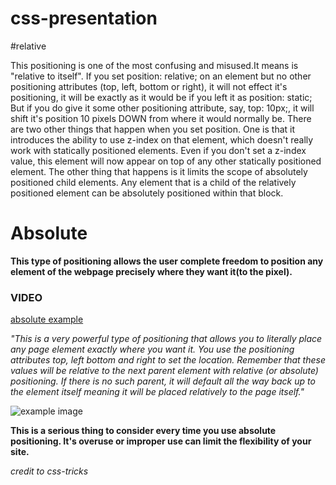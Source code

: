 # css-presentation

#relative

 This positioning is one of the most confusing and misused.It means is "relative to itself". If you set position: relative; on an element but no other positioning attributes (top, left, bottom or right), it will not effect it's positioning, it will be exactly as it would be if you left it as position: static;
 But if you do give it some other positioning attribute, say, top: 10px;, it will shift it's position 10 pixels DOWN from where it would normally be.
There are two other things that happen when you set position. One is that it introduces the ability to use z-index on that element, which doesn't really work with statically positioned elements. Even if you don't set a z-index value, this element will now appear on top of any other statically positioned element. The other thing that happens is it limits the scope of absolutely positioned child elements. Any element that is a child of the relatively positioned element can be absolutely positioned within that block.


# Absolute 

**This type of positioning allows the user complete freedom to position any element of the webpage precisely where they want it(to the pixel).**

### VIDEO 
[absolute example](https://www.youtube.com/watch?v=-NrTyWT9l8A)

_"This is a very powerful type of positioning that allows you to literally place any page element exactly where you want it. You use the positioning attributes top, left bottom and right to set the location. Remember that these values will be relative to the next parent element with relative (or absolute) positioning. If there is no such parent, it will default all the way back up to the <html> element itself meaning it will be placed relatively to the page itself."_

![example image](http://www.iraqtimeline.com/maxdesign/basicdesign/images/absrel.png)

**This is a serious thing to consider every time you use absolute positioning. It's overuse or improper use can limit the flexibility of your site.**

_credit to css-tricks_
